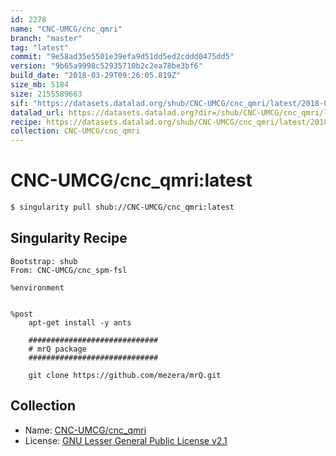```yaml
---
id: 2278
name: "CNC-UMCG/cnc_qmri"
branch: "master"
tag: "latest"
commit: "9e58ad35e5501e39efa9d51dd5ed2cddd0475dd5"
version: "9b65a9998c52935710b2c2ea78be3bf6"
build_date: "2018-03-29T09:26:05.819Z"
size_mb: 5184
size: 2155589663
sif: "https://datasets.datalad.org/shub/CNC-UMCG/cnc_qmri/latest/2018-03-29-9e58ad35-9b65a999/9b65a9998c52935710b2c2ea78be3bf6.simg"
datalad_url: https://datasets.datalad.org?dir=/shub/CNC-UMCG/cnc_qmri/latest/2018-03-29-9e58ad35-9b65a999/
recipe: https://datasets.datalad.org/shub/CNC-UMCG/cnc_qmri/latest/2018-03-29-9e58ad35-9b65a999/Singularity
collection: CNC-UMCG/cnc_qmri
---
```


# CNC-UMCG/cnc_qmri:latest

```bash
$ singularity pull shub://CNC-UMCG/cnc_qmri:latest
```

## Singularity Recipe

```singularity
Bootstrap: shub
From: CNC-UMCG/cnc_spm-fsl

%environment


%post
    apt-get install -y ants
    
    #############################
    # mrQ package
    #############################
    
    git clone https://github.com/mezera/mrQ.git
```

## Collection

 - Name: [CNC-UMCG/cnc_qmri](https://github.com/CNC-UMCG/cnc_qmri)
 - License: [GNU Lesser General Public License v2.1](https://api.github.com/licenses/lgpl-2.1)

